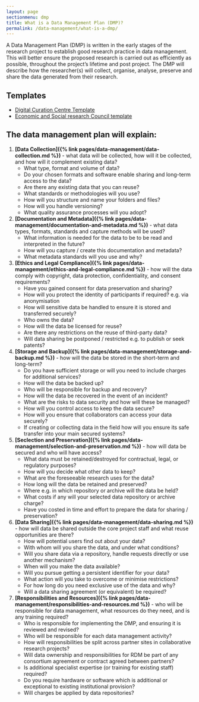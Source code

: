 ```yaml
---
layout: page
sectionmenu: dmp
title: What is a Data Management Plan (DMP)?
permalink: /data-management/what-is-a-dmp/
---
```


A Data Management Plan (DMP) is written in the early stages of the research project to establish good research practice in data management.  This will better ensure the proposed research is carried out as efficiently as possible, throughout the project’s lifetime and post project. The DMP will describe how the researcher(s) will collect, organise, analyse, preserve and share the data generated from their research.

## Templates

* [Digital Curation Centre Template](https://dmponline.dcc.ac.uk/template_export/1638514350.pdf)
* [Economic and Social research Council template](https://dmponline.dcc.ac.uk/template_export/1587551885.pdf)

## The data management plan will explain: 

1. **[Data Collection]({% link pages/data-management/data-collection.md %})** - what data will be collected, how will it be collected, and how will it complement existing data?
   * What type, format and volume of data?
   * Do your chosen formats and software enable sharing and long-term access to the data?
   * Are there any existing data that you can reuse?
   * What standards or methodologies will you use?
   * How will you structure and name your folders and files?
   * How will you handle versioning?
   * What quality assurance processes will you adopt?
2. **[Documentation and Metadata]({% link pages/data-management/documentation-and-metadata.md %})** - what data types, formats, standards and capture methods will be used?
   * What information is needed for the data to be to be read and interpreted in the future?
   * How will you capture / create this documentation and metadata?
   * What metadata standards will you use and why?
3. **[Ethics and Legal Compliance]({% link pages/data-management/ethics-and-legal-compliance.md %})** - how will the data comply with copyright, data protection, confidentiality, and consent requirements?
   * Have you gained consent for data preservation and sharing?
   * How will you protect the identity of participants if required? e.g. via anonymisation
   * How will sensitive data be handled to ensure it is stored and transferred securely?
   * Who owns the data?
   * How will the data be licensed for reuse?
   * Are there any restrictions on the reuse of third-party data?
   * Will data sharing be postponed / restricted e.g. to publish or seek patents?
4. **[Storage and Backup]({% link pages/data-management/storage-and-backup.md %})** - how will the data be stored in the short-term and long-term?
   * Do you have sufficient storage or will you need to include charges for additional services?
   * How will the data be backed up?
   * Who will be responsible for backup and recovery?
   * How will the data be recovered in the event of an incident?
   * What are the risks to data security and how will these be managed?
   * How will you control access to keep the data secure?
   * How will you ensure that collaborators can access your data securely?
   * If creating or collecting data in the field how will you ensure its safe transfer into your main secured systems?
5. **[Seclection and Preservation]({% link pages/data-management/selection-and-preservation.md %})** - how will data be secured and who will have access?
   * What data must be retained/destroyed for contractual, legal, or regulatory purposes?
   * How will you decide what other data to keep?
   * What are the foreseeable research uses for the data?
   * How long will the data be retained and preserved?
   * Where e.g. in which repository or archive will the data be held?
   * What costs if any will your selected data repository or archive charge?
   * Have you costed in time and effort to prepare the data for sharing / preservation?
6. **[Data Sharing]({% link pages/data-management/data-sharing.md %})** - how will data be shared outside the core project staff and what reuse opportunities are there?
   * How will potential users find out about your data?
   * With whom will you share the data, and under what conditions?
   * Will you share data via a repository, handle requests directly or use another mechanism?
   * When will you make the data available?
   * Will you pursue getting a persistent identifier for your data?
   * What action will you take to overcome or minimise restrictions?
   * For how long do you need exclusive use of the data and why?
   * Will a data sharing agreement (or equivalent) be required?
7. **[Responsibilities and Resources]({% link pages/data-management/responsibilities-and-resources.md %})** - who will be responsible for data management, what resources do they need, and is any training required?
   * Who is responsible for implementing the DMP, and ensuring it is reviewed and revised?
   * Who will be responsible for each data management activity?
   * How will responsibilities be split across partner sites in collaborative research projects?
   * Will data ownership and responsibilities for RDM be part of any consortium agreement or contract agreed between partners?
   * Is additional specialist expertise (or training for existing staff) required?
   * Do you require hardware or software which is additional or exceptional to existing institutional provision?
   * Will charges be applied by data repositories?